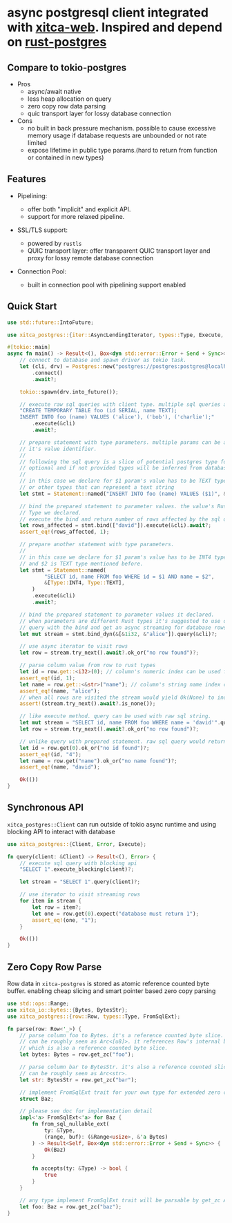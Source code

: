 # async postgresql client integrated with [xitca-web](https://github.com/HFQR/xitca-web). Inspired and depend on [rust-postgres](https://github.com/sfackler/rust-postgres)

## Compare to tokio-postgres
- Pros
    - async/await native
    - less heap allocation on query
    - zero copy row data parsing
    - quic transport layer for lossy database connection
- Cons
    - no built in back pressure mechanism. possible to cause excessive memory usage if database requests are unbounded or not rate limited
    - expose lifetime in public type params.(hard to return from function or contained in new types)

## Features
- Pipelining:
    - offer both "implicit" and explicit API. 
    - support for more relaxed pipeline.

- SSL/TLS support:

    - powered by `rustls`
    - QUIC transport layer: offer transparent QUIC transport layer and proxy for lossy remote database connection

- Connection Pool:
    - built in connection pool with pipelining support enabled

## Quick Start
```rust
use std::future::IntoFuture;

use xitca_postgres::{iter::AsyncLendingIterator, types::Type, Execute, Postgres, Statement};

#[tokio::main]
async fn main() -> Result<(), Box<dyn std::error::Error + Send + Sync>> {
    // connect to database and spawn driver as tokio task.
    let (cli, drv) = Postgres::new("postgres://postgres:postgres@localhost:5432")
        .connect()
        .await?;

    tokio::spawn(drv.into_future());

    // execute raw sql queries with client type. multiple sql queries are separated by ;
    "CREATE TEMPORARY TABLE foo (id SERIAL, name TEXT);
    INSERT INTO foo (name) VALUES ('alice'), ('bob'), ('charlie');"
        .execute(&cli)
        .await?;

    // prepare statement with type parameters. multiple params can be annotate as $1, $2 .. $n inside sql string as
    // it's value identifier.
    //
    // following the sql query is a slice of potential postgres type for each param in the same order. the types are
    // optional and if not provided types will be inferred from database.
    //
    // in this case we declare for $1 param's value has to be TEXT type. it's according Rust type can be String/&str
    // or other types that can represent a text string
    let stmt = Statement::named("INSERT INTO foo (name) VALUES ($1)", &[Type::TEXT]).execute(&cli).await?;

    // bind the prepared statement to parameter values. the value's Rust type representation must match the postgres 
    // Type we declared.
    // execute the bind and return number of rows affected by the sql query on success.
    let rows_affected = stmt.bind(["david"]).execute(&cli).await?;
    assert_eq!(rows_affected, 1);

    // prepare another statement with type parameters.
    //
    // in this case we declare for $1 param's value has to be INT4 type. it's according Rust type representation is i32 
    // and $2 is TEXT type mentioned before.
    let stmt = Statement::named(
            "SELECT id, name FROM foo WHERE id = $1 AND name = $2",
            &[Type::INT4, Type::TEXT],
        )
        .execute(&cli)
        .await?;

    // bind the prepared statement to parameter values it declared.
    // when parameters are different Rust types it's suggested to use dynamic binding as following
    // query with the bind and get an async streaming for database rows on success
    let mut stream = stmt.bind_dyn(&[&1i32, &"alice"]).query(&cli)?;

    // use async iterator to visit rows
    let row = stream.try_next().await?.ok_or("no row found")?;

    // parse column value from row to rust types
    let id = row.get::<i32>(0); // column's numeric index can be used for slicing the row and parse column.
    assert_eq!(id, 1);
    let name = row.get::<&str>("name"); // column's string name index can be used for parsing too.
    assert_eq!(name, "alice");
    // when all rows are visited the stream would yield Ok(None) to indicate it has ended.
    assert!(stream.try_next().await?.is_none());

    // like execute method. query can be used with raw sql string.
    let mut stream = "SELECT id, name FROM foo WHERE name = 'david'".query(&cli)?;
    let row = stream.try_next().await?.ok_or("no row found")?;

    // unlike query with prepared statement. raw sql query would return rows that can only be parsed to Rust string types.
    let id = row.get(0).ok_or("no id found")?;
    assert_eq!(id, "4");
    let name = row.get("name").ok_or("no name found")?;
    assert_eq!(name, "david");

    Ok(())
}
```

## Synchronous API
`xitca_postgres::Client` can run outside of tokio async runtime and using blocking API to interact with database 
```rust
use xitca_postgres::{Client, Error, Execute};

fn query(client: &Client) -> Result<(), Error> {
    // execute sql query with blocking api
    "SELECT 1".execute_blocking(client)?;

    let stream = "SELECT 1".query(client)?;

    // use iterator to visit streaming rows
    for item in stream {
        let row = item?;
        let one = row.get(0).expect("database must return 1");
        assert_eq!(one, "1");
    }

    Ok(())
}
```

## Zero Copy Row Parse
Row data in `xitca-postgres` is stored as atomic reference counted byte buffer. enabling cheap slicing and smart 
pointer based zero copy parsing
```rust
use std::ops::Range;
use xitca_io::bytes::{Bytes, BytesStr};
use xitca_postgres::{row::Row, types::Type, FromSqlExt};

fn parse(row: Row<'_>) {
    // parse column foo to Bytes. it's a reference counted byte slice. 
    // can be roughly seen as Arc<[u8]>. it references Row's internal buffer
    // which is also a reference counted byte slice.
    let bytes: Bytes = row.get_zc("foo");    

    // parse column bar to BytesStr. it's also a reference counted slice but for String.
    // can be roughly seen as Arc<str>.
    let str: BytesStr = row.get_zc("bar");

    // implement FromSqlExt trait for your own type for extended zero copy parsing.
    struct Baz;

    // please see doc for implementation detail
    impl<'a> FromSqlExt<'a> for Baz {
        fn from_sql_nullable_ext(
            ty: &Type, 
            (range, buf): (&Range<usize>, &'a Bytes)
        ) -> Result<Self, Box<dyn std::error::Error + Send + Sync>> {
            Ok(Baz)
        }

        fn accepts(ty: &Type) -> bool {
            true
        }
    }

    // any type implement FromSqlExt trait will be parsable by get_zc API.
    let foo: Baz = row.get_zc("baz");
}
``` 